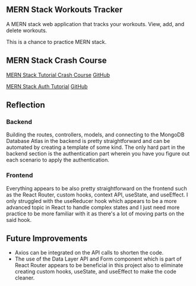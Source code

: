 ## MERN Stack Workouts Tracker

A MERN stack web application that tracks your workouts. View, add, and delete workouts. 

This is a chance to practice MERN stack.

## MERN Stack Crash Course
[MERN Stack Tutorial Crash Course](https://www.youtube.com/watch?v=98BzS5Oz5E4&list=PL4cUxeGkcC9iJ_KkrkBZWZRHVwnzLIoUE)
[GitHub](https://github.com/iamshaunjp/MERN-Stack-Tutorial)

[MERN Stack Auth Tutorial](https://www.youtube.com/watch?v=WsRBmwNkv3Q&list=PL4cUxeGkcC9g8OhpOZxNdhXggFz2lOuCT)
[GitHub](https://github.com/iamshaunjp/MERN-Auth-Tutorial)

## Reflection

### Backend
Building the routes, controllers, models, and connecting to the MongoDB Database Atlas in the backend is pretty straightforward and can be automated by creating a template of some kind. The only hard part in the backend section is the authentication part wherein you have you figure out each scenario to apply the authentication.

### Frontend
Everything appears to be also pretty straightforward on the frontend such as the React Router, custom hooks, context API, useState, and useEffect. I only struggled with the useReducer hook which appears to be a more advanced topic in React to handle complex states and I just need more practice to be more familiar with it as there's a lot of moving parts on the said hook.

## Future Improvements
  - Axios can be integrated on the API calls to shorten the code.
  - The use of the Data Layer API and Form component which is part of React Router appears to be beneficial in this project also to eliminate creating custom hooks, useState, and useEffect to make the code cleaner.